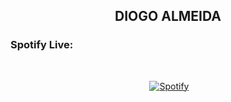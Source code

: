 <div align="center">
  <h2>DIOGO ALMEIDA</h2>
</div>

<div>
  <h3>Spotify Live:</h3>
</div>

&nbsp;<div align="center">
  &nbsp;[![Spotify](https://novatorem-6udbseslu-twisteddi84.vercel.app/api/spotify?background_color=111111&border_color=ffffff)](https://open.spotify.com/user/diogoalmeida84)
</div>

<!--
**twisteddi84/twisteddi84** is a ✨ _special_ ✨ repository because its `README.md` (this file) appears on your GitHub profile.

Here are some ideas to get you started:

- 🔭 I’m currently working on ...
- 🌱 I’m currently learning ...
- 👯 I’m looking to collaborate on ...
- 🤔 I’m looking for help with ...
- 💬 Ask me about ...
- 📫 How to reach me: ...
- 😄 Pronouns: ...
- ⚡ Fun fact: ...
-->

